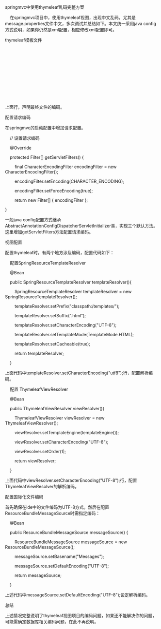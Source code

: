 springmvc中使用thymeleaf乱码完整方案

    在springmvc项目中，使用thymeleaf视图，出现中文乱码，尤其是message.properties文件中文，多次调试并总结如下。本文统一采用java config方式说明，如果你仍然是xml配置，相应修改xml配置即可。

thymeleaf模板文件

    <!DOCTYPE html>

    <html xmlns:th="http://www.thymeleaf.org">

    <head>

        <meta charset="UTF-8">

        <title th:text="#{app.title}">Home</title>

    </head>

上面<meta charset="UTF-8">行，声明最终文件的编码。

配置请求编码

在springmvc的启动配置中增加请求配置。

    // 设置请求编码

    @Override

    protected Filter[] getServletFilters() {

        final CharacterEncodingFilter encodingFilter = new CharacterEncodingFilter();

        encodingFilter.setEncoding(CHARACTER_ENCODING);

        encodingFilter.setForceEncoding(true);

        return new Filter[] { encodingFilter };

}

一般java config配置方式继承AbstractAnnotationConfigDispatcherServletInitializer类，实现三个默认方法。这里增加getServletFilters方法配置请求编码。

视图配置

配置thymeleaf时，有两个地方涉及编码，配置代码如下：

    配置SpringResourceTemplateResolver

    @Bean

    public SpringResourceTemplateResolver templateResolver(){

        SpringResourceTemplateResolver templateResolver = new SpringResourceTemplateResolver();

        templateResolver.setPrefix("classpath:/templates/");

        templateResolver.setSuffix(".html");

        templateResolver.setCharacterEncoding("UTF-8");

        templateResolver.setTemplateMode(TemplateMode.HTML);

        templateResolver.setCacheable(true);

        return templateResolver;

    }

上面代码中templateResolver.setCharacterEncoding("utf8");行，配置解析编码。

    配置 ThymeleafViewResolver

    @Bean

    public ThymeleafViewResolver viewResolver(){

        ThymeleafViewResolver viewResolver = new ThymeleafViewResolver();

        viewResolver.setTemplateEngine(templateEngine());

        viewResolver.setCharacterEncoding("UTF-8");

        viewResolver.setOrder(1);

        return viewResolver;

    }

上面代码中viewResolver.setCharacterEncoding("UTF-8");行，配置ThymeleafViewResolver的解析编码。

配置国际化文件编码

首先确保在ide中的文件编码为UTF-8方式。然后在配置ResourceBundleMessageSource时需指定编码：

    @Bean

    public ResourceBundleMessageSource messageSource() {

        ResourceBundleMessageSource messageSource = new ResourceBundleMessageSource();

        messageSource.setBasename("Messages");

        messageSource.setDefaultEncoding("UTF-8");

        return messageSource;

    }

上述代码中messageSource.setDefaultEncoding("UTF-8");设定解析编码。

总结

上述情况完整说明了thymeleaf视图项目的编码问题，如果还不能解决你的问题，可能需确定数据库相关编码问题，在此不再说明。